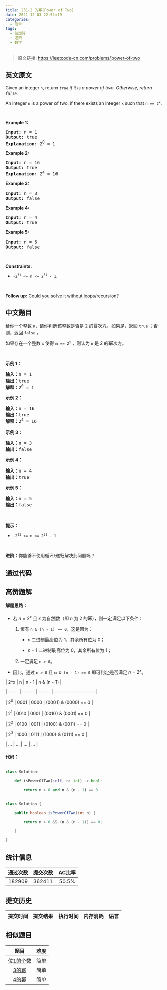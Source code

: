 ```yaml
---
title: 231-2 的幂(Power of Two)
date: 2021-12-03 22:52:19
categories:
  - 简单
tags:
  - 位运算
  - 递归
  - 数学
---
```


> 原文链接: https://leetcode-cn.com/problems/power-of-two


## 英文原文
<div><p>Given an integer <code>n</code>, return <em><code>true</code> if it is a power of two. Otherwise, return <code>false</code></em>.</p>

<p>An integer <code>n</code> is a power of two, if there exists an integer <code>x</code> such that <code>n == 2<sup>x</sup></code>.</p>

<p>&nbsp;</p>
<p><strong>Example 1:</strong></p>

<pre>
<strong>Input:</strong> n = 1
<strong>Output:</strong> true
<strong>Explanation: </strong>2<sup>0</sup> = 1
</pre>

<p><strong>Example 2:</strong></p>

<pre>
<strong>Input:</strong> n = 16
<strong>Output:</strong> true
<strong>Explanation: </strong>2<sup>4</sup> = 16
</pre>

<p><strong>Example 3:</strong></p>

<pre>
<strong>Input:</strong> n = 3
<strong>Output:</strong> false
</pre>

<p><strong>Example 4:</strong></p>

<pre>
<strong>Input:</strong> n = 4
<strong>Output:</strong> true
</pre>

<p><strong>Example 5:</strong></p>

<pre>
<strong>Input:</strong> n = 5
<strong>Output:</strong> false
</pre>

<p>&nbsp;</p>
<p><strong>Constraints:</strong></p>

<ul>
	<li><code>-2<sup>31</sup> &lt;= n &lt;= 2<sup>31</sup> - 1</code></li>
</ul>

<p>&nbsp;</p>
<strong>Follow up:</strong> Could you solve it without loops/recursion?</div>

## 中文题目
<div><p>给你一个整数 <code>n</code>，请你判断该整数是否是 2 的幂次方。如果是，返回 <code>true</code> ；否则，返回 <code>false</code> 。</p>

<p>如果存在一个整数 <code>x</code> 使得 <code>n == 2<sup>x</sup></code> ，则认为 <code>n</code> 是 2 的幂次方。</p>

<p> </p>

<p><strong>示例 1：</strong></p>

<pre>
<strong>输入：</strong>n = 1
<strong>输出：</strong>true
<strong>解释：</strong>2<sup>0</sup> = 1
</pre>

<p><strong>示例 2：</strong></p>

<pre>
<strong>输入：</strong>n = 16
<strong>输出：</strong>true
<strong>解释：</strong>2<sup>4</sup> = 16
</pre>

<p><strong>示例 3：</strong></p>

<pre>
<strong>输入：</strong>n = 3
<strong>输出：</strong>false
</pre>

<p><strong>示例 4：</strong></p>

<pre>
<strong>输入：</strong>n = 4
<strong>输出：</strong>true
</pre>

<p><strong>示例 5：</strong></p>

<pre>
<strong>输入：</strong>n = 5
<strong>输出：</strong>false
</pre>

<p> </p>

<p><strong>提示：</strong></p>

<ul>
	<li><code>-2<sup>31</sup> <= n <= 2<sup>31</sup> - 1</code></li>
</ul>

<p> </p>

<p><strong>进阶：</strong>你能够不使用循环/递归解决此问题吗？</p>
</div>

## 通过代码
<RecoDemo>
</RecoDemo>


## 高赞题解
#### 解题思路：



-  若 $n = 2^x$ 且 $x$ 为自然数（即 $n$ 为 $2$ 的幂），则一定满足以下条件：

    1. 恒有 `n & (n - 1) == 0`，这是因为： 

        - $n$ 二进制最高位为 $1$，其余所有位为 $0$；

        - $n - 1$ 二进制最高位为 $0$，其余所有位为 $1$；

    2. 一定满足 `n > 0`。

- 因此，通过 `n > 0` 且 `n & (n - 1) == 0` 即可判定是否满足 $n = 2^x$。



| 2^x   | n      | n - 1  | n & (n - 1)          |

| ----- | ------ | ------ | -------------------- |

| $2^0$ | $0001$ | $0000$ | (0001) & (0000) == 0 |

| $2^1$ | $0010$ | $0001$ | (0010) & (0001) == 0 |

| $2^2$ | $0100$ | $0011$ | (0100) & (0011) == 0 |

| $2^3$ | $1000$ | $0111$ | (1000) & (0111) == 0 |

| ...   | ...    | ...    | ...                  |



#### 代码：



```Python []

class Solution:

    def isPowerOfTwo(self, n: int) -> bool:

        return n > 0 and n & (n - 1) == 0

```



```Java []

class Solution {

    public boolean isPowerOfTwo(int n) {

        return n > 0 && (n & (n - 1)) == 0;

    }

}

```

## 统计信息
| 通过次数 | 提交次数 | AC比率 |
| :------: | :------: | :------: |
|    182909    |    362411    |   50.5%   |

## 提交历史
| 提交时间 | 提交结果 | 执行时间 |  内存消耗  | 语言 |
| :------: | :------: | :------: | :--------: | :--------: |


## 相似题目
|                             题目                             | 难度 |
| :----------------------------------------------------------: | :---------: |
| [位1的个数](https://leetcode-cn.com/problems/number-of-1-bits/) | 简单|
| [3的幂](https://leetcode-cn.com/problems/power-of-three/) | 简单|
| [4的幂](https://leetcode-cn.com/problems/power-of-four/) | 简单|
